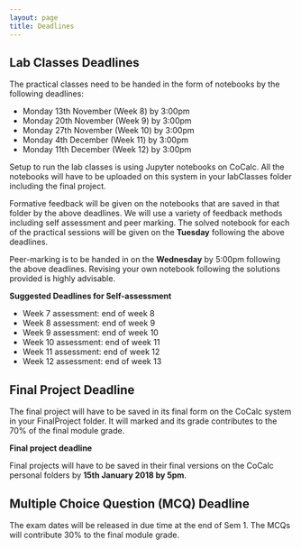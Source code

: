 ```yaml
---
layout: page
title: Deadlines
---
```


## Lab Classes Deadlines

The practical classes need to be handed in the form of notebooks by the following deadlines:

* Monday 13th November (Week 8) by 3:00pm
* Monday 20th November (Week 9) by 3:00pm
* Monday 27th November (Week 10) by 3:00pm
* Monday 4th December (Week 11) by 3:00pm
* Monday 11th December (Week 12) by 3:00pm

Setup to run the lab classes is using Jupyter notebooks on CoCalc.
All the notebooks will have to be uploaded on this system in your labClasses folder including the final project.

Formative feedback will be given on the notebooks that are saved in that folder by the above deadlines. We will use a variety of feedback methods including self assessment and peer marking. The solved notebook for each of the practical sessions will be given on the **Tuesday** following the above deadlines.  

Peer-marking is to be handed in on the **Wednesday** by 5:00pm following the above deadlines. Revising your own notebook following the solutions provided is highly advisable.


**Suggested Deadlines for Self-assessment**


* Week 7 assessment: end of week 8
* Week 8 assessment: end of week 9
* Week 9 assessment: end of week 10
* Week 10 assessment: end of week 11
* Week 11 assessment: end of week 12
* Week 12 assessment: end of week 13


## Final Project Deadline

The final project will have to be saved in its final form on the CoCalc system in your FinalProject folder. It will marked and its grade contributes to the 70% of the final module grade.


**Final project deadline** 

Final projects will have to be saved in their final versions on the CoCalc personal folders by **15th January 2018 by 5pm**. 


## Multiple Choice Question (MCQ) Deadline

The exam dates will be released in due time at the end of Sem 1. 
The MCQs will contribute 30% to the final module grade.


